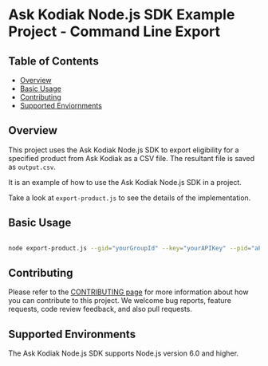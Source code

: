 # Ask Kodiak Node.js SDK Example Project - Command Line Export

## Table of Contents

 * [Overview](#overview)
 * [Basic Usage](#basic-usage) 
 * [Contributing](#contributing)
 * [Supported Enviornments](#supported-environments) 

## Overview 

This project uses the Ask Kodiak Node.js SDK to export eligibility for a specified product from Ask Kodiak as a CSV file. The resultant file is saved as `output.csv`. 

It is an example of how to use the Ask Kodiak Node.js SDK in a project.

Take a look at `export-product.js` to see the details of the implementation.

## Basic Usage

```bash

node export-product.js --gid="yourGroupId" --key="yourAPIKey" --pid="aProductId"

```

## Contributing

Please refer to the [CONTRIBUTING page](./CONTRIBUTING.md) for more information
about how you can contribute to this project. We welcome bug reports, feature
requests, code review feedback, and also pull requests.

## Supported Environments

The Ask Kodiak Node.js SDK supports Node.js version 6.0 and higher.

